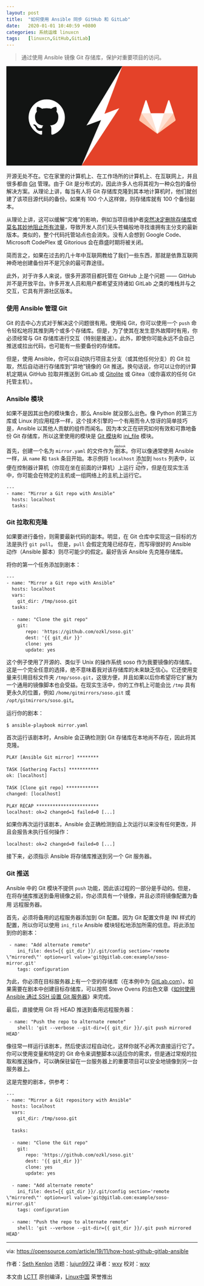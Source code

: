 ```yaml
---
layout: post
title:	"如何使用 Ansible 同步 GitHub 和 GitLab"
date:	2020-01-01 10:40:59 +0800 
categories:	系统运维 linuxcn 
tags:	[linuxcn,GitHub,GitLab]
---
```




> 
> 通过使用 Ansible 镜像 Git 存储库，保护对重要项目的访问。
> 
> 
> 


![](/Asserts/Images/album/202001/01/104040fbdu68wosg8o99wg.jpg)


开源无处不在。它在家里的计算机上、在工作场所的计算机上、在互联网上，并且很多都由 [Git](https://opensource.com/resources/what-is-git) 管理。由于 Git 是分布式的，因此许多人也将其视为一种众包的备份解决方案。从理论上讲，每当有人将 Git 存储库克隆到其本地计算机时，他们就创建了该项目源代码的备份。如果有 100 个人这样做，则存储库就有 100 个备份副本。


从理论上讲，这可以缓解“灾难”的影响，例如当项目维护者[突然决定删除存储库](https://github.com/AntiMicro/antimicro/issues/3)或[莫名其妙地阻止所有流量](https://opensource.com/article/19/10/how-community-saved-artwork-creative-commons)，导致开发人员们无头苍蝇般地寻找谁拥有主分支的最新版本。类似的，整个代码托管站点也会消失。没有人会想到 Google Code、Microsoft CodePlex 或 Gitorious 会在鼎盛时期将被关闭。


简而言之，如果在过去的几十年中互联网教给了我们一些东西，那就是依靠互联网神奇地创建备份并不是冗余的最可靠途径。


此外，对于许多人来说，很多开源项目都托管在 GitHub 上是个问题 —— GitHub 并不是开放平台。许多开发人员和用户都希望支持诸如 GitLab 之类的堆栈并与之交互，它具有开源社区版本。


### 使用 Ansible 管理 Git


Git 的去中心方式对于解决这个问题很有用。使用纯 Git，你可以使用一个 `push` 命令轻松地将其推到两个或多个存储库。但是，为了使其在发生意外故障时有用，你必须经常与 Git 存储库进行交互（特别是推送）。此外，即使你可能永远不会自己推送或拉出代码，也可能有一些要备份的存储库。


但是，使用 Ansible，你可以自动执行项目主分支（或其他任何分支）的 Git 拉取，然后自动进行存储库到“异地”镜像的 Git 推送。换句话说，你可以让你的计算机定期从 GitHub 拉取并推送到 GitLab 或 [Gitolite](https://opensource.com/article/19/4/server-administration-git) 或 Gitea（或你喜欢的任何 Git 托管主机）。


### Ansible 模块


如果不是因其出色的模块集合，那么 Ansible 就没那么出色。像 Python 的第三方库或 Linux 的应用程序一样，这个技术引擎的一个有用而令人惊讶的简单技巧是，Ansible 以其他人贡献的组件而闻名。因为本文正在研究如何有效和可靠地备份 Git 存储库，所以这里使用的模块是 [Git 模块](https://docs.ansible.com/ansible/latest/modules/git_module.html)和 [ini\_file](https://docs.ansible.com/ansible/latest/modules/ini_file_module.html) 模块。


首先，创建一个名为 `mirror.yaml` 的文件作为<ruby> 剧本 <rt>  playbook </rt></ruby>。你可以像通常使用 Ansible 一样，从 `name` 和 `task` 条目开始。本示例将 `localhost` 添加到 `hosts` 列表中，以便在控制器计算机（你现在坐在前面的计算机）上运行<ruby> 动作 <rt>  play </rt></ruby>，但是在现实生活中，你可能会在特定的主机或一组网络上的主机上运行它。



```
---
- name: "Mirror a Git repo with Ansible"
  hosts: localhost
  tasks:
```

### Git 拉取和克隆


如果要进行备份，则需要最新代码的副本。明显，在 Git 仓库中实现这一目标的方法是执行 `git pull`。 但是，`pull` 会假定克隆已经存在，而写得很好的 Ansible 动作（Ansible 脚本）则尽可能少的假定。最好告诉 Ansible 先克隆存储库。


将你的第一个任务添加到剧本：



```
---
- name: "Mirror a Git repo with Ansible"
  hosts: localhost
  vars:
    git_dir: /tmp/soso.git
  tasks:

  - name: "Clone the git repo"
    git:
       repo: 'https://github.com/ozkl/soso.git'
       dest: '{{ git_dir }}'
       clone: yes
       update: yes
```

这个例子使用了开源的、类似于 Unix 的操作系统 soso 作为我要镜像的存储库。这是一个完全任意的选择，绝不意味着我对该存储库的未来缺乏信心。它还使用变量来引用目标文件夹 `/tmp/soso.git`，这很方便，并且如果以后你希望将它扩展为一个通用的镜像脚本也会受益。在现实生活中，你的工作机上可能会比 `/tmp` 具有更永久的位置，例如 `/home/gitmirrors/soso.git` 或 `/opt/gitmirrors/soso.git`。


运行你的剧本：



```
$ ansible-playbook mirror.yaml
```

首次运行该剧本时，Ansible 会正确检测到 Git 存储库在本地尚不存在，因此将其克隆。



```
PLAY [Ansible Git mirror] ********

TASK [Gathering Facts] ***********
ok: [localhost]

TASK [Clone git repo] ************
changed: [localhost]

PLAY RECAP ***********************
localhost: ok=2 changed=1 failed=0 [...]
```

如果你再次运行该剧本，Ansible 会正确检测到自上次运行以来没有任何更改，并且会报告未执行任何操作：



```
localhost: ok=2 changed=0 failed=0 [...]
```

接下来，必须指示 Ansible 将存储库推送到另一个 Git 服务器。


### Git 推送


Ansible 中的 Git 模块不提供 `push` 功能，因此该过程的一部分是手动的。但是，在将存储库推送到备用镜像之前，你必须具有一个镜像，并且必须将镜像配置为备用<ruby> 远程服务器 <rt>  remote </rt></ruby>。


首先，必须将备用的远程服务器添加到 Git 配置。因为 Git 配置文件是 INI 样式的配置，所以你可以使用 `ini_file` Ansible 模块轻松地添加所需的信息。将此添加到你的剧本：



```
 - name: "Add alternate remote"
    ini_file: dest={{ git_dir }}/.git/config section='remote \"mirrored\"' option=url value='git@gitlab.com:example/soso-mirror.git'
    tags: configuration
```

为此，你必须在目标服务器上有一个空的存储库（在本例中为 [GitLab.com](http://GitLab.com)）。如果需要在剧本中创建目标存储库，可以按照 Steve Ovens 的出色文章《[如何使用 Ansible 通过 SSH 设置 Git 服务器](https://opensource.com/article/17/8/ansible-environment-management)》来完成。


最后，直接使用 Git 将 HEAD 推送到备用远程服务器：



```
 - name: "Push the repo to alternate remote"
    shell: 'git --verbose --git-dir={{ git_dir }}/.git push mirrored HEAD'
```

像往常一样运行该剧本，然后使该过程自动化，这样你就不必再次直接运行它了。你可以使用变量和特定的 Git 命令来调整脚本以适应你的需求，但是通过常规的拉取和推送操作，可以确保驻留在一台服务器上的重要项目可以安全地镜像到另一台服务器上。


这是完整的剧本，供参考：



```
---
- name: "Mirror a Git repository with Ansible"
  hosts: localhost
  vars:
    git_dir: /tmp/soso.git

  tasks:

  - name: "Clone the Git repo"
    git:
       repo: 'https://github.com/ozkl/soso.git'
       dest: '{{ git_dir }}'
       clone: yes
       update: yes

  - name: "Add alternate remote"
    ini_file: dest={{ git_dir }}/.git/config section='remote \"mirrored\"' option=url value='git@gitlab.com:example/soso-mirror.git'
    tags: configuration
 
  - name: "Push the repo to alternate remote"
    shell: 'git --verbose --git-dir={{ git_dir }}/.git push mirrored HEAD'
```



---


via: <https://opensource.com/article/19/11/how-host-github-gitlab-ansible>


作者：[Seth Kenlon](https://opensource.com/users/seth) 选题：[lujun9972](https://github.com/lujun9972) 译者：[wxy](https://github.com/wxy) 校对：[wxy](https://github.com/wxy)


本文由 [LCTT](https://github.com/LCTT/TranslateProject) 原创编译，[Linux中国](https://linux.cn/) 荣誉推出
